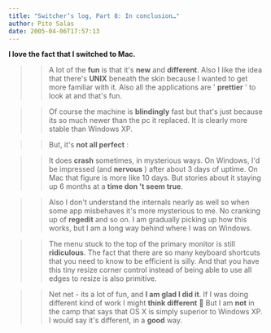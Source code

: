```yaml
---
title: "Switcher’s log, Part 8: In conclusion…"
author: Pito Salas
date: 2005-04-06T17:57:13
---
```


**I love the fact that I switched to Mac.**

>>

>> A lot of the **fun** is that it's **new** and **different**. Also I like
the idea that there's **UNIX** beneath the skin because I wanted to get more
familiar with it. Also all the applications are ' **prettier** ' to look at
and that's fun.

>>

>> Of course the machine is **blindingly** fast but that's just because its so
much newer than the pc it replaced. It is clearly more stable than Windows XP.

>>

>> But, it's **not all perfect** :

>>

>> It does **crash** sometimes, in mysterious ways. On Windows, I'd be
impressed (and **nervous** ) after about 3 days of uptime. On Mac that figure
is more like 10 days. But stories about it staying up 6 months at a **time don
't seem true**.

>>

>> Also I don't understand the internals nearly as well so when some app
misbehaves it's more mysterious to me. No cranking up of **regedit** and so
on. I am gradually picking up how this works, but I am a long way behind where
I was on Windows.

>>

>> The menu stuck to the top of the primary monitor is still **ridiculous**.
The fact that there are so many keyboard shortcuts that you need to know to be
efficient is silly. And that you have this tiny resize corner control instead
of being able to use all edges to resize is also primitive.

>>

>> Net net - its a lot of fun, and **I am glad I did it**. If I was doing
different kind of work I might **think different** 🙂 But I am **not** in the
camp that says that OS X is simply superior to Windows XP. I would say it's
different, in a **good** way.


